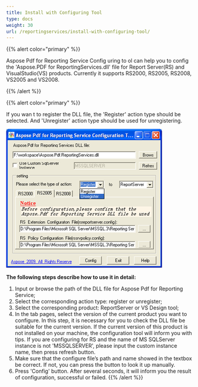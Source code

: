 ```yaml
---
title: Install with Configuring Tool
type: docs
weight: 30
url: /reportingservices/install-with-configuring-tool/
---
```


{{% alert color="primary" %}} 

Aspose Pdf for Reporting Service Config uring to ol can help you to config the 'Aspose.PDF for ReportingServices.dll' file for Report Server(RS) and VisualStudio(VS) products. Currently it supports RS2000, RS2005, RS2008, VS2005 and VS2008.

{{% /alert %}} 

{{% alert color="primary" %}} 

If you wan t to register the DLL file, the 'Register' action type should be selected. And 'Unregister' action type should be used for unregistering. 

![todo:image_alt_text](install-with-configuring-tool_1.png)

**The following steps describe how to use it in detail:**

1. Input or browse the path of the DLL file for Aspose Pdf for Reporting Service;
1. Select the corresponding action type: register or unregister;
1. Select the corresponding product: ReportServer or VS Design tool;
1. In the tab pages, select the version of the current product you want to configure. In this step, it is necessary for you to check the DLL file be suitable for the current version. If the current version of this product is not installed on your machine, the configuration tool will inform you with tips. If you are configuring for RS and the name of MS SQLServer instance is not 'MSSQLSERVER', please input the custom instance name, then press refresh button.
1. Make sure that the configure file’s path and name showed in the textbox be correct. If not, you can press the button to look it up manually.
1. Press 'Config' button. After several seconds, it will inform you the result of configuration, successful or failed.
{{% /alert %}} 